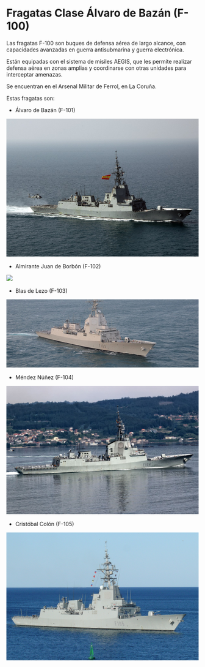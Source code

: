# Fragatas Clase Álvaro de Bazán (F-100)
Las fragatas F-100 son buques de defensa aérea de largo alcance, con capacidades avanzadas en guerra antisubmarina y guerra electrónica.

Están equipadas con el sistema de misiles AEGIS, que les permite realizar defensa aérea en zonas amplias y coordinarse con otras unidades para interceptar amenazas.


Se encuentran en el Arsenal Militar de Ferrol, en La Coruña.

Estas fragatas son:

- Álvaro de Bazán (F-101)

<img src="../../img/f-101.jpg"></img>

- Almirante Juan de Borbón (F-102)

<img src="../../img/f-102.jpg"></img>

- Blas de Lezo (F-103)

<img src="../../img/f-103.jpg"></img>

- Méndez Núñez (F-104)

<img src="../../img/f-104.jpg"></img>

- Cristóbal Colón (F-105)

<img src="../../img/f-105.jpg"></img>